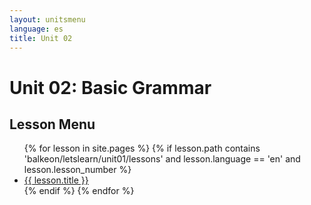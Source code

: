 ```yaml
---
layout: unitsmenu
language: es
title: Unit 02
---
```


# Unit 02: Basic Grammar
## Lesson Menu

<ul>
  {% for lesson in site.pages %}
    {% if lesson.path contains 'balkeon/letslearn/unit01/lessons' and lesson.language == 'en' and lesson.lesson_number %}
      <li><a href="{{ lesson.url }}">{{ lesson.title }}</a></li>
    {% endif %}
  {% endfor %}
</ul>

